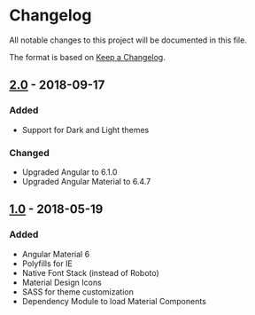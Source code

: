 # Changelog
All notable changes to this project will be documented in this file.

The format is based on [Keep a Changelog](https://keepachangelog.com/en/1.0.0/).

## [2.0](https://github.com/Microflash/angular-material-starter/tree/v2.0) - 2018-09-17

### Added

-   Support for Dark and Light themes

### Changed

-   Upgraded Angular to 6.1.0
-   Upgraded Angular Material to 6.4.7

## [1.0](https://github.com/Microflash/angular-material-starter/tree/v1.0) - 2018-05-19

### Added

- Angular Material 6
- Polyfills for IE
- Native Font Stack (instead of Roboto)
- Material Design Icons
- SASS for theme customization
- Dependency Module to load Material Components  
